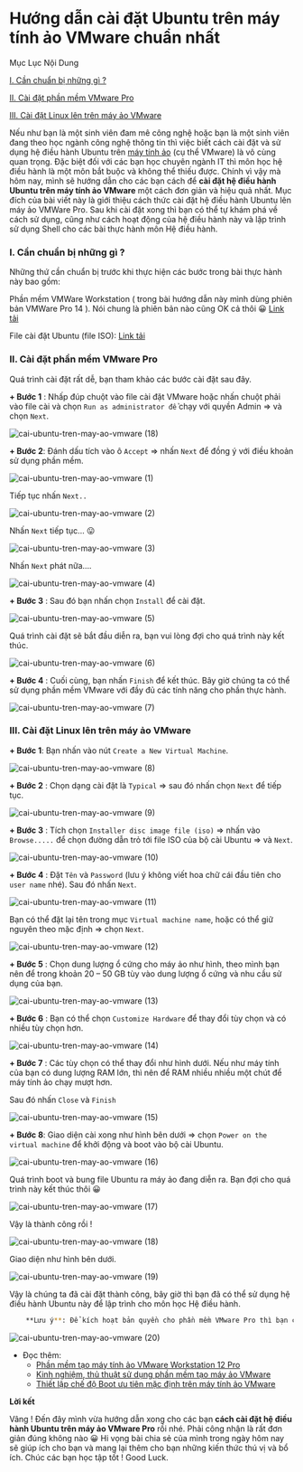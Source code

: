 # Hướng dẫn cài đặt Ubuntu trên máy tính ảo VMware chuẩn nhất
Mục Lục Nội Dung

[I. Cần chuẩn bị những gì ?](https://blogchiasekienthuc.com/thu-thuat-hay/cai-dat-ubuntu-tren-may-tinh-ao-vmware.html#i-can-chuan-bi-nhung-gi)

[II. Cài đặt phần mềm VMware Pro](https://blogchiasekienthuc.com/thu-thuat-hay/cai-dat-ubuntu-tren-may-tinh-ao-vmware.html#ii-cai-dat-phan-mem-vmware-pro)

[III. Cài đặt Linux lên trên máy ảo VMware](https://blogchiasekienthuc.com/thu-thuat-hay/cai-dat-ubuntu-tren-may-tinh-ao-vmware.html#iii-cai-dat-linux-len-tren-may-ao-vmware)

Nếu như bạn là một sinh viên đam mê công nghệ hoặc bạn là một sinh viên đang theo học ngành công nghệ thông tin thì việc biết cách cài đặt và sử dụng hệ điều hành Ubuntu trên [máy tính ảo](https://blogchiasekienthuc.com/thu-thuat-may-tinh/tao-may-tinh-ao-bang-vmware-workstation.html) (cụ thể VMware) là vô cùng quan trọng. Đặc biệt đối với các bạn học chuyên ngành IT thì môn học hệ điều hành là một môn bắt buộc và không thể thiếu được.
Chính vì vậy mà hôm nay, mình sẽ hướng dẫn cho các bạn cách để **cài đặt hệ điều hành Ubuntu trên máy tính ảo VMware** một cách đơn giản và hiệu quả nhất.
Mục đích của bài viết này là giới thiệu cách thức cài đặt hệ điều hành Ubuntu lên máy ảo VMWare Pro. Sau khi cài đặt xong thì bạn có thể tự khám phá về cách sử dụng, cũng như cách hoạt động của hệ điều hành này và lập trình sử dụng Shell cho các bài thực hành môn Hệ điều hành.
### I. Cần chuẩn bị những gì ?
Những thứ cần chuẩn bị trước khi thực hiện các bước trong bài thực hành này bao gồm:

Phần mềm VMWare Workstation ( trong bài hướng dẫn này mình dùng phiên bản VMWare Pro 14 ). Nói chung là phiên bản nào cũng OK cả thôi 😀 [Link tải](https://my.vmware.com/web/vmware/details?downloadGroup=WKST-1412-WIN&productId=686&rPId=23138)

File cài đặt Ubuntu (file ISO): [Link tải](https://www.ubuntu.com/download/desktop)
### II. Cài đặt phần mềm VMware Pro
Quá trình cài đặt rất dễ, bạn tham khảo các bước cài đặt sau đây.

**+ Bước 1** : Nhấp đúp chuột vào file cài đặt VMware hoặc nhấn chuột phải vào file cài và chọn `Run as administrator để` chạy với quyền Admin => và chọn `Next`.


![cai-ubuntu-tren-may-ao-vmware (18)](https://blogchiasekienthuc.com/wp-content/uploads/2018/07/cai-ubuntu-tren-may-ao-vmware-18.png)


**+ Bước 2**: Đánh dấu tích vào ô `Accept` => nhấn `Next` để đồng ý với điều khoản sử dụng phần mềm.


![cai-ubuntu-tren-may-ao-vmware (1)](https://blogchiasekienthuc.com/wp-content/uploads/2018/07/cai-ubuntu-tren-may-ao-vmware-1.png)

Tiếp tục nhấn `Next..`


![cai-ubuntu-tren-may-ao-vmware (2)](https://blogchiasekienthuc.com/wp-content/uploads/2018/07/cai-ubuntu-tren-may-ao-vmware-2.png)

Nhấn `Next` tiếp tục… 😛


![cai-ubuntu-tren-may-ao-vmware (3)](https://blogchiasekienthuc.com/wp-content/uploads/2018/07/cai-ubuntu-tren-may-ao-vmware-3.png)

Nhấn `Next` phát nữa….


![cai-ubuntu-tren-may-ao-vmware (4)](https://blogchiasekienthuc.com/wp-content/uploads/2018/07/cai-ubuntu-tren-may-ao-vmware-4.png)

**+ Bước 3** : Sau đó bạn nhấn chọn `Install` để cài đặt.


![cai-ubuntu-tren-may-ao-vmware (5)](https://blogchiasekienthuc.com/wp-content/uploads/2018/07/cai-ubuntu-tren-may-ao-vmware-5.png)

Quá trình cài đặt sẽ bắt đầu diễn ra, bạn vui lòng đợi cho quá trình này kết thúc.


![cai-ubuntu-tren-may-ao-vmware (6)](https://blogchiasekienthuc.com/wp-content/uploads/2018/07/cai-ubuntu-tren-may-ao-vmware-6.png)


**+ Bước 4** : Cuối cùng, bạn nhấn `Finish` để kết thúc. Bây giờ chúng ta có thể sử dụng phần mềm VMware với đầy đủ các tính năng cho phần thực hành.


![cai-ubuntu-tren-may-ao-vmware (7)](https://blogchiasekienthuc.com/wp-content/uploads/2018/07/cai-ubuntu-tren-may-ao-vmware-7.png)


### III. Cài đặt Linux lên trên máy ảo VMware

**+ Bước 1**: Bạn nhấn vào nút `Create a New Virtual Machine`.

![cai-ubuntu-tren-may-ao-vmware (8)](https://blogchiasekienthuc.com/wp-content/uploads/2018/07/cai-ubuntu-tren-may-ao-vmware-8.png)

**+ Bước 2** : Chọn dạng cài đặt là `Typical` => sau đó nhấn chọn `Next` để tiếp tục.

![cai-ubuntu-tren-may-ao-vmware (9)](https://blogchiasekienthuc.com/wp-content/uploads/2018/07/cai-ubuntu-tren-may-ao-vmware-9.png)

**+ Bước 3** : Tích chọn `Installer disc image file (iso)` => nhấn vào `Browse.....` để chọn đường dẫn trỏ tới file ISO của bộ cài Ubuntu => và `Next`.

![cai-ubuntu-tren-may-ao-vmware (10)](https://blogchiasekienthuc.com/wp-content/uploads/2018/07/cai-ubuntu-tren-may-ao-vmware-10.png)

**+ Bước 4** : Đặt `Tên` và `Password` (lưu ý không viết hoa chữ cái đầu tiên cho `user name` nhé). Sau đó nhấn `Next`.

![cai-ubuntu-tren-may-ao-vmware (11)](https://blogchiasekienthuc.com/wp-content/uploads/2018/07/cai-ubuntu-tren-may-ao-vmware-11.png)

Bạn có thể đặt lại tên trong mục `Virtual machine name`, hoặc có thể giữ nguyên theo mặc định => chọn `Next`.

![cai-ubuntu-tren-may-ao-vmware (12)](https://blogchiasekienthuc.com/wp-content/uploads/2018/07/cai-ubuntu-tren-may-ao-vmware-12.png)

**+ Bước 5** : Chọn dung lượng ổ cứng cho máy ảo như hình, theo mình bạn nên để trong khoản 20 – 50 GB tùy vào dung lượng ổ cứng và nhu cầu sử dụng của bạn.

![cai-ubuntu-tren-may-ao-vmware (13)](https://blogchiasekienthuc.com/wp-content/uploads/2018/07/cai-ubuntu-tren-may-ao-vmware-13.png)

**+ Bước 6** : Bạn có thể chọn `Customize Hardware` để thay đổi tùy chọn và có nhiều tùy chọn hơn.

![cai-ubuntu-tren-may-ao-vmware (14)](https://blogchiasekienthuc.com/wp-content/uploads/2018/07/cai-ubuntu-tren-may-ao-vmware-14.png)

**+ Bước 7** : Các tùy chọn có thể thay đổi như hình dưới. Nếu như máy tính của bạn có dung lượng RAM lớn, thì nên để RAM nhiều nhiều một chút để máy tính ảo chạy mượt hơn.

Sau đó nhấn `Close` và `Finish`

![cai-ubuntu-tren-may-ao-vmware (15)](https://blogchiasekienthuc.com/wp-content/uploads/2018/07/cai-ubuntu-tren-may-ao-vmware-15.png)

**+ Bước 8**: Giao diện cài xong như hình bên dưới => chọn `Power on the virtual machine` để khởi động và boot vào bộ cài Ubuntu.

![cai-ubuntu-tren-may-ao-vmware (16)](https://blogchiasekienthuc.com/wp-content/uploads/2018/07/cai-ubuntu-tren-may-ao-vmware-16.png)

Quá trình boot và bung file Ubuntu ra máy ảo đang diễn ra. Bạn đợi cho quá trình này kết thúc thôi 😀

![cai-ubuntu-tren-may-ao-vmware (17)](https://blogchiasekienthuc.com/wp-content/uploads/2018/07/cai-ubuntu-tren-may-ao-vmware-19.png)

Vậy là thành công rồi !

![cai-ubuntu-tren-may-ao-vmware (18)](https://blogchiasekienthuc.com/wp-content/uploads/2018/07/cai-ubuntu-tren-may-ao-vmware-20.png)

Giao diện như hình bên dưới.

![cai-ubuntu-tren-may-ao-vmware (19)](https://blogchiasekienthuc.com/wp-content/uploads/2018/07/cai-ubuntu-tren-may-ao-vmware-21.png)

Vậy là chúng ta đã cài đặt thành công, bây giờ thì bạn đã có thể sử dụng hệ điều hành Ubuntu này để lập trình cho môn học Hệ điều hành.

```sh
	**Lưu ý**: Để kích hoạt bản quyền cho phần mềm VMware Pro thì bạn có thể nhấn vào nút Enter a license key => và nhập Key vào. Key ở đâu thì bạn có thể tìm kiếm trên mạng có rất là nhiều luôn 😀
```
	
![cai-ubuntu-tren-may-ao-vmware (20)](https://blogchiasekienthuc.com/wp-content/uploads/2018/07/cai-ubuntu-tren-may-ao-vmware-17.png)

- Đọc thêm:
  - [Phần mềm tạo máy tính ảo VMware Workstation 12 Pro](https://blogchiasekienthuc.com/phan-mem-mien-phi/phan-mem-tao-may-tinh-ao.html)
  - [Kinh nghiệm, thủ thuật sử dụng phần mềm tạo máy ảo VMware](https://blogchiasekienthuc.com/thu-thuat-hay/thu-thuat-su-dung-vmware-phan-mem-tao-may-ao.html)
  - [Thiết lập chế độ Boot ưu tiên mặc định trên máy tính ảo VMware](https://blogchiasekienthuc.com/thu-thuat-hay/thiet-lap-che-do-boot-uu-tien-mac-dinh-tren-may-tinh-ao-vmware.html)
  
**Lời kết**

Vâng ! Đến đây mình vừa hướng dẫn xong cho các bạn **cách cài đặt hệ điều hành Ubuntu trên máy ảo VMware Pro** rồi nhé. Phải công nhận là rất đơn giản đúng không nào 😀
Hi vọng bài chia sẻ của mình trong ngày hôm nay sẽ giúp ích cho bạn và mang lại thêm cho bạn những kiến thức thú vị và bổ ích. Chúc các bạn học tập tốt ! Good Luck.